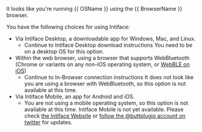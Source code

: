 It looks like you're running {{ OSName }} using the {{ BrowserName }} browser.

You have the following choices for using Intiface:

* Via Intiface Desktop, a downloadable app for Windows, Mac, and Linux.
  * <span v-if="!OSName.includes('Android') && !OSName.includes('iOS')"><router-link to="download-intiface">Continue to Intiface Desktop download instructions</router-link></span> <span v-if="OSName.includes('Android') || OSName.includes('iOS')">You need to be on a desktop OS for this option.</span>
* Within the web browser, using a browser that supports WebBluetooth (Chrome or variants on any non-iOS operating system, or <a href='https://apps.apple.com/us/app/webble/id1193531073' target="_blank">WebBLE on iOS</a>)
  * <span v-if="HasWebBluetooth"><router-link to="create-browser-connection">Continue to In-Browser connection instructions</router-link></span> <span v-if="!HasWebBluetooth">It does not look like you are using a browser with WebBluetooth, so this option is not available at this time.</span>
* Via Intiface Mobile, an app for Android and iOS.
  * <span v-if="!OSName.includes('Android') && !OSName.includes('iOS')">You are not using a mobile operating system, so this option is not available at this time.</span> <span v-if="OSName.includes('Android') || OSName.includes('iOS')">Intiface Mobile is not yet available. Please check <a href="http://intiface.com/" target="_blank">the Intiface Website</a> or <a href="http://twitter.com/buttplugio" target="_blank">follow the @buttplugio account on twitter</a> for updates.</span>
